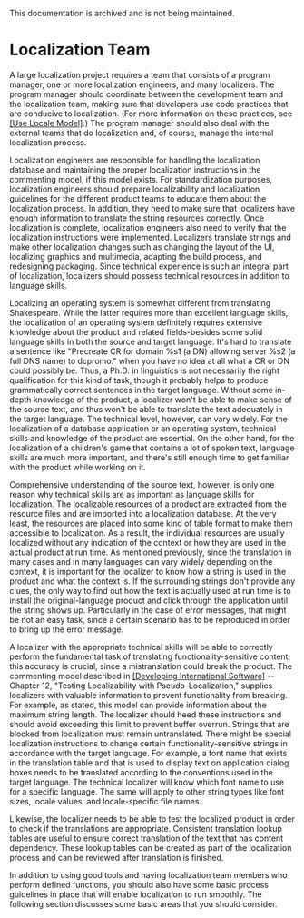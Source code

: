This documentation is archived and is not being maintained.

# Localization Team

A large localization project requires a team that consists of a program manager, one or more localization engineers, and many localizers. The program manager should coordinate between the development team and the localization team, making sure that developers use code practices that are conducive to localization. (For more information on these practices, see [[Use Locale Model]](https://msdn.microsoft.com/en-us/goglobal/bb688121 "Use Locale Model").) The program manager should also deal with the external teams that do localization and, of course, manage the internal localization process.

Localization engineers are responsible for handling the localization database and maintaining the proper localization instructions in the commenting model, if this model exists. For standardization purposes, localization engineers should prepare localizability and localization guidelines for the different product teams to educate them about the localization process. In addition, they need to make sure that localizers have enough information to translate the string resources correctly. Once localization is complete, localization engineers also need to verify that the localization instructions were implemented. Localizers translate strings and make other localization changes such as changing the layout of the UI, localizing graphics and multimedia, adapting the build process, and redesigning packaging. Since technical experience is such an integral part of localization, localizers should possess technical resources in addition to language skills.

Localizing an operating system is somewhat different from translating Shakespeare. While the latter requires more than excellent language skills, the localization of an operating system definitely requires extensive knowledge about the product and related fields-besides some solid language skills in both the source and target language. It's hard to translate a sentence like "Precreate CR for domain %s1 (a DN) allowing server %s2 (a full DNS name) to dcpromo." when you have no idea at all what a CR or DN could possibly be. Thus, a Ph.D. in linguistics is not necessarily the right qualification for this kind of task, though it probably helps to produce grammatically correct sentences in the target language. Without some in-depth knowledge of the product, a localizer won't be able to make sense of the source text, and thus won't be able to translate the text adequately in the target language. The technical level, however, can vary widely. For the localization of a database application or an operating system, technical skills and knowledge of the product are essential. On the other hand, for the localization of a children's game that contains a lot of spoken text, language skills are much more important, and there's still enough time to get familiar with the product while working on it.

Comprehensive understanding of the source text, however, is only one reason why technical skills are as important as language skills for localization. The localizable resources of a product are extracted from the resource files and are imported into a localization database. At the very least, the resources are placed into some kind of table format to make them accessible to localization. As a result, the individual resources are usually localized without any indication of the context or how they are used in the actual product at run time. As mentioned previously, since the translation in many cases and in many languages can vary widely depending on the context, it is important for the localizer to know how a string is used in the product and what the context is. If the surrounding strings don't provide any clues, the only way to find out how the text is actually used at run time is to install the original-language product and click through the application until the string shows up. Particularly in the case of error messages, that might be not an easy task, since a certain scenario has to be reproduced in order to bring up the error message.

A localizer with the appropriate technical skills will be able to correctly perform the fundamental task of translating functionality-sensitive content; this accuracy is crucial, since a mistranslation could break the product. The commenting model described in [[Developing International Software]](https://msdn.microsoft.com/en-us/goglobal/bb688155 "Developing International Software") -- Chapter 12, "Testing Localizability with Pseudo-Localization," supplies localizers with valuable information to prevent functionality from breaking. For example, as stated, this model can provide information about the maximum string length. The localizer should heed these instructions and should avoid exceeding this limit to prevent buffer overrun. Strings that are blocked from localization must remain untranslated. There might be special localization instructions to change certain functionality-sensitive strings in accordance with the target language. For example, a font name that exists in the translation table and that is used to display text on application dialog boxes needs to be translated according to the conventions used in the target language. The technical localizer will know which font name to use for a specific language. The same will apply to other string types like font sizes, locale values, and locale-specific file names.

Likewise, the localizer needs to be able to test the localized product in order to check if the translations are appropriate. Consistent translation lookup tables are useful to ensure correct translation of the text that has content dependency. These lookup tables can be created as part of the localization process and can be reviewed after translation is finished.

In addition to using good tools and having localization team members who perform defined functions, you should also have some basic process guidelines in place that will enable localization to run smoothly. The following section discusses some basic areas that you should consider.



